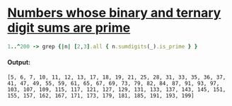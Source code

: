 [1]: https://rosettacode.org/wiki/Numbers_whose_binary_and_ternary_digit_sums_are_prime

# [Numbers whose binary and ternary digit sums are prime][1]

```ruby
1..^200 -> grep {|n| [2,3].all { n.sumdigits(_).is_prime } }
```

#### Output:
```
[5, 6, 7, 10, 11, 12, 13, 17, 18, 19, 21, 25, 28, 31, 33, 35, 36, 37, 41, 47, 49, 55, 59, 61, 65, 67, 69, 73, 79, 82, 84, 87, 91, 93, 97, 103, 107, 109, 115, 117, 121, 127, 129, 131, 133, 137, 143, 145, 151, 155, 157, 162, 167, 171, 173, 179, 181, 185, 191, 193, 199]
```
